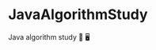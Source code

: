 # JavaAlgorithmStudy
Java algorithm study 📝 🖥

<!--
<h3>백준</h3>

<summary>bfs/dfs</summary>
<div markdown="1">

|문제--링크 | | | |
|:-----| ----- |-------:|:--------:|
|boj_9465_스티커|
|boj_1012_유기농배추_DFS
|boj_1260_dfsbfs
|boj_1697_숨바꼭질
|boj_1967_트리의지름
|boj_1967_트리의지름_Retry
|boj_2178_미로탐색_BFS
|boj_2206_벽부수고이동하기.java
|boj_2667_단지번호
|boj_7569_토마토2.java
|boj_7576_tomato_bruteforce
|boj_7576_토마토
|boj_9019_DSLR.java
|boj_10026_적록색약
|boj_13549_숨바꼭질3
|boj_16236_아기상어
|boj_16953_AB.java
|boj_17070_파이프옮기기
|boj_17070_파이프옮기기_dp
|boj_156866_치킨배달

</div>
</details>

